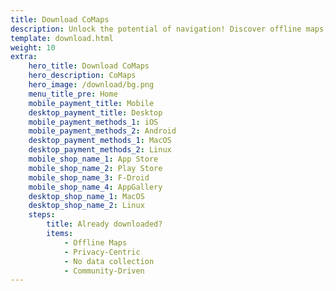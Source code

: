 ```yaml
---
title: Download CoMaps
description: Unlock the potential of navigation! Discover offline maps, privacy-centric features, and a community-driven app
template: download.html
weight: 10
extra:
    hero_title: Download CoMaps
    hero_description: CoMaps 
    hero_image: /download/bg.png
    menu_title_pre: Home
    mobile_payment_title: Mobile
    desktop_payment_title: Desktop
    mobile_payment_methods_1: iOS
    mobile_payment_methods_2: Android
    desktop_payment_methods_1: MacOS
    desktop_payment_methods_2: Linux
    mobile_shop_name_1: App Store
    mobile_shop_name_2: Play Store
    mobile_shop_name_3: F-Droid
    mobile_shop_name_4: AppGallery
    desktop_shop_name_1: MacOS
    desktop_shop_name_2: Linux
    steps:
        title: Already downloaded?
        items:
            - Offline Maps
            - Privacy-Centric
            - No data collection
            - Community-Driven
---
```

